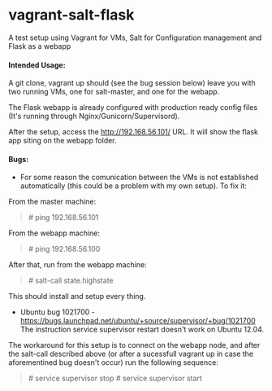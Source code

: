 vagrant-salt-flask
==================

A test setup using Vagrant for VMs, Salt for Configuration management and Flask as a webapp

#### Intended Usage:
A git clone, vagrant up should (see the bug session below) leave you with two running VMs, one for salt-master, and one for the webapp.

The Flask webapp is already configured with production ready config files (It's running through Nginx/Gunicorn/Supervisord).

After the setup, access the http://192.168.56.101/ URL. It will show the flask app siting on the webapp folder.


#### Bugs:
- For some reason the comunication between the VMs is not established automatically (this could be a problem with my own setup). To fix it:

From the master machine:
> \# ping 192.168.56.101

From the webapp machine:
> \# ping 192.168.56.100

After that, run from the webapp machine:
> \# salt-call state.highstate

This should install and setup every thing.

- Ubuntu bug 1021700 - https://bugs.launchpad.net/ubuntu/+source/supervisor/+bug/1021700
The instruction service supervisor restart doesn't work on Ubuntu 12.04.

The workaround for this setup is to connect on the webapp node, and after the salt-call described above (or after a sucessfull vagrant up in case the aforementined bug doesn't occur) run the following sequence:
> \# service supervisor stop
> \# service supervisor start

